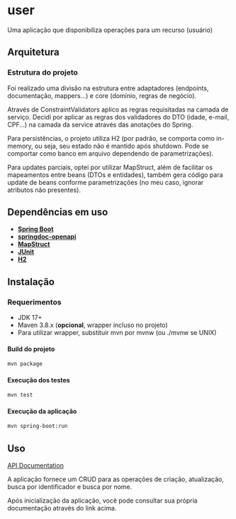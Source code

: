 # user

Uma aplicação que disponibiliza operações para um recurso (usuário)

## Arquitetura

### Estrutura do projeto

Foi realizado uma divisão na estrutura entre adaptadores (endpoints, documentação, mappers...) e core (domínio, regras
de negócio).

Através de ConstraintValidators aplico as regras requisitadas na camada de serviço. Decidi por aplicar as regras dos
validadores do DTO (idade, e-mail, CPF...) na camada da service através das anotações do Spring.

Para persistências, o projeto utiliza H2 (por padrão, se comporta como in-memory, ou seja, seu estado não é mantido após
shutdown. Pode se comportar como banco em arquivo dependendo de parametrizações).

Para updates parciais, optei por utilizar MapStruct, além de facilitar os mapeamentos entre beans (DTOs e entidades),
também gera código para update de beans conforme parametrizações (no meu caso, ignorar atributos não presentes).

## Dependências em uso

- **[Spring Boot](https://spring.io/projects/spring-boot)**
- **[springdoc-openapi](https://springdoc.org/)**
- **[MapStruct](https://mapstruct.org/)**
- **[JUnit](https://junit.org/junit5/)**
- **[H2](https://www.h2database.com/html/main.html)**

## Instalação

### Requerimentos

- JDK 17+
- Maven 3.8.x (**opcional**, wrapper incluso no projeto)
- Para utilizar wrapper, substituir mvn por mvnw (ou ./mvnw se UNIX)

#### Build do projeto

```bash
mvn package
```

#### Execução dos testes

```bash
mvn test
```

#### Execução da aplicação

```bash
mvn spring-boot:run
```

## Uso

[API Documentation](http://localhost:8080/swagger-ui/index.html)

A aplicação fornece um CRUD para as operações de criação, atualização, busca por identificador e busca por nome.

Após inicialização da aplicação, você pode consultar sua própria documentação através do link acima.
